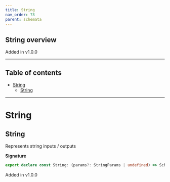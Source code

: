 ```yaml
---
title: String
nav_order: 78
parent: schemata
---
```


## String overview

Added in v1.0.0

---

<h2 class="text-delta">Table of contents</h2>

- [String](#string)
  - [String](#string-1)

---

# String

## String

Represents string inputs / outputs

**Signature**

```ts
export declare const String: (params?: StringParams | undefined) => Schema<string>
```

Added in v1.0.0

